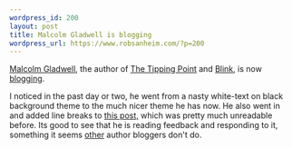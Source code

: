 ```yaml
--- 
wordpress_id: 200
layout: post
title: Malcolm Gladwell is blogging
wordpress_url: https://www.robsanheim.com/?p=200
---
```

<a href="https://www.gladwell.com/">Malcolm Gladwell</a>, the author of <a href="https://www.amazon.com/exec/obidos/redirect?tag=panasonicyout-20%26link_code=xm2%26camp=2025%26creative=165953%26path=https://www.amazon.com/gp/redirect.html%253fASIN=0316346624%2526tag=panasonicyout-20%2526lcode=xm2%2526cID=2025%2526ccmID=165953%2526location=/o/ASIN/0316346624%25253FSubscriptionId=0EMV44A9A5YT1RVDGZ82" title="View product details at Amazon">The Tipping Point</a> and <a href="https://www.amazon.com/exec/obidos/redirect?tag=panasonicyout-20%26link_code=xm2%26camp=2025%26creative=165953%26path=https://www.amazon.com/gp/redirect.html%253fASIN=0316172324%2526tag=panasonicyout-20%2526lcode=xm2%2526cID=2025%2526ccmID=165953%2526location=/o/ASIN/0316172324%25253FSubscriptionId=0EMV44A9A5YT1RVDGZ82" title="View product details at Amazon">Blink</a>, is now <a href="https://gladwell.typepad.com/gladwellcom/">blogging</a>.  

I noticed in the past day or two, he went from a nasty white-text on black background theme to the much nicer theme he has now.  He also went in and added line breaks to <a href="https://gladwell.typepad.com/gladwellcom/2006/02/mea_culpa.html">this post,</a> which was pretty much unreadable before.  Its good to see that he is reading feedback and responding to it, something it seems <a href="https://jameshowardkunstler.typepad.com/clusterfuck_nation/">other</a> author bloggers don't do.
